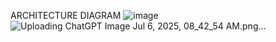 ARCHITECTURE DIAGRAM
![image](https://github.com/user-attachments/assets/be888faa-02b2-4aa1-8b5b-3a21ff8e11ee)
![Uploading ChatGPT Image Jul 6, 2025, 08_42_54 AM.png…]()
